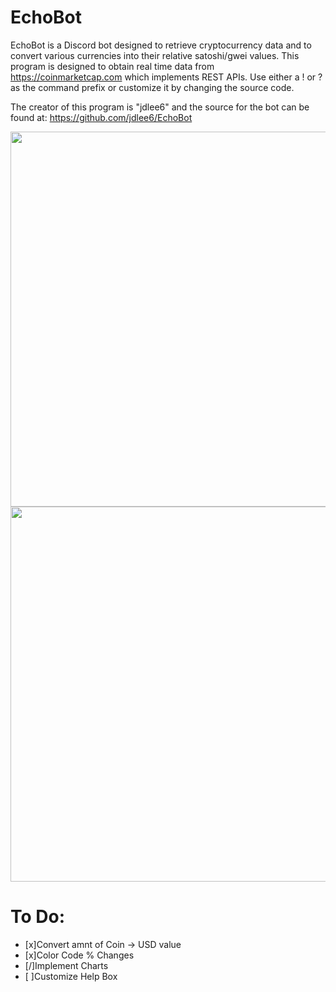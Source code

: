 # EchoBot

EchoBot is a Discord bot designed to retrieve cryptocurrency data and to convert various currencies into their relative satoshi/gwei values. This program is designed to obtain real time data from https://coinmarketcap.com which implements REST APIs. Use either a ! or ? as the command prefix or customize it by changing the source code.

The creator of this program is "jdlee6" and the source for the bot can be found at: https://github.com/jdlee6/EchoBot

<img src="https://imgur.com/8YUaABt.png" width="600">

<img src="https://imgur.com/QUE3Nf4.png" width="600">

# To Do:

- [x]Convert amnt of Coin -> USD value
- [x]Color Code % Changes
- [/]Implement Charts
- [ ]Customize Help Box

